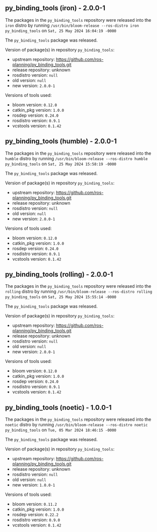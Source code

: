## py_binding_tools (iron) - 2.0.0-1

The packages in the `py_binding_tools` repository were released into the `iron` distro by running `/usr/bin/bloom-release --ros-distro iron py_binding_tools` on `Sat, 25 May 2024 16:04:19 -0000`

The `py_binding_tools` package was released.

Version of package(s) in repository `py_binding_tools`:

- upstream repository: https://github.com/ros-planning/py_binding_tools.git
- release repository: unknown
- rosdistro version: `null`
- old version: `null`
- new version: `2.0.0-1`

Versions of tools used:

- bloom version: `0.12.0`
- catkin_pkg version: `1.0.0`
- rosdep version: `0.24.0`
- rosdistro version: `0.9.1`
- vcstools version: `0.1.42`


## py_binding_tools (humble) - 2.0.0-1

The packages in the `py_binding_tools` repository were released into the `humble` distro by running `/usr/bin/bloom-release --ros-distro humble py_binding_tools` on `Sat, 25 May 2024 15:58:19 -0000`

The `py_binding_tools` package was released.

Version of package(s) in repository `py_binding_tools`:

- upstream repository: https://github.com/ros-planning/py_binding_tools.git
- release repository: unknown
- rosdistro version: `null`
- old version: `null`
- new version: `2.0.0-1`

Versions of tools used:

- bloom version: `0.12.0`
- catkin_pkg version: `1.0.0`
- rosdep version: `0.24.0`
- rosdistro version: `0.9.1`
- vcstools version: `0.1.42`


## py_binding_tools (rolling) - 2.0.0-1

The packages in the `py_binding_tools` repository were released into the `rolling` distro by running `/usr/bin/bloom-release --ros-distro rolling py_binding_tools` on `Sat, 25 May 2024 15:55:14 -0000`

The `py_binding_tools` package was released.

Version of package(s) in repository `py_binding_tools`:

- upstream repository: https://github.com/ros-planning/py_binding_tools.git
- release repository: unknown
- rosdistro version: `null`
- old version: `null`
- new version: `2.0.0-1`

Versions of tools used:

- bloom version: `0.12.0`
- catkin_pkg version: `1.0.0`
- rosdep version: `0.24.0`
- rosdistro version: `0.9.1`
- vcstools version: `0.1.42`


## py_binding_tools (noetic) - 1.0.0-1

The packages in the `py_binding_tools` repository were released into the `noetic` distro by running `/usr/bin/bloom-release --ros-distro noetic py_binding_tools` on `Tue, 05 Mar 2024 18:46:15 -0000`

The `py_binding_tools` package was released.

Version of package(s) in repository `py_binding_tools`:

- upstream repository: https://github.com/ros-planning/py_binding_tools.git
- release repository: unknown
- rosdistro version: `null`
- old version: `null`
- new version: `1.0.0-1`

Versions of tools used:

- bloom version: `0.11.2`
- catkin_pkg version: `1.0.0`
- rosdep version: `0.22.2`
- rosdistro version: `0.9.0`
- vcstools version: `0.1.42`


